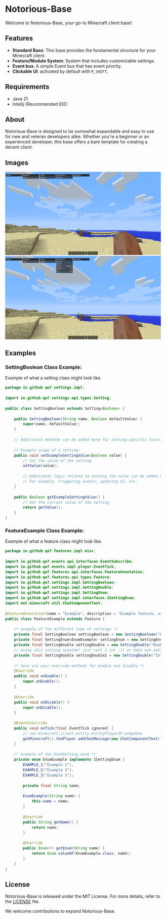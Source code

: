 # Notorious-Base

Welcome to Notorious-Base, your go-to Minecraft client base!

## Features

- **Standard Base**: This base provides the fundamental structure for your Minecraft client.
- **Feature/Module System**: System that includes customizable settings.
- **Event bus**: A simple Event bus that has event priority.
- **Clickable UI**: activated by default with `R_SHIFT`.

## Requirements

- Java 21
- Intellij (Recommended IDE)

## About

Notorious-Base is designed to be somewhat expandable and easy to use for new and veteran developers alike. Whether you're a beginner or an experienced developer, this base offers a bare template for creating a decent client.

## Images

![image_1](https://raw.githubusercontent.com/qe7/notorious-base/main/images/image_1.png)
![image_2](https://raw.githubusercontent.com/qe7/notorious-base/main/images/image_2.png)

## Examples

### SettingBoolean Class Example:

Example of what a setting class might look like.

```java
package io.github.qe7.settings.impl;

import io.github.qe7.settings.api.types.Setting;

public class SettingBoolean extends Setting<Boolean> {
    
    public SettingBoolean(String name, Boolean defaultValue) {
        super(name, defaultValue);
    }
    
    // Additional methods can be added here for setting-specific functionality
    
    // Example usage of a setting:
    public void setExampleSettingValue(Boolean value) {
        // Set the value of the setting
        setValue(value);
        
        // Additional logic related to setting the value can be added here
        // For example, triggering events, updating UI, etc.
    }
    
    public Boolean getExampleSettingValue() {
        // Get the current value of the setting
        return getValue();
    }
}
```

### FeatureExample Class Example:

Example of what a feature class might look like.

```java
package io.github.qe7.features.impl.misc;

import io.github.qe7.events.api.interfaces.EventSubscribe;
import io.github.qe7.events.impl.player.EventTick;
import io.github.qe7.features.api.interfaces.FeatureAnnotation;
import io.github.qe7.features.api.types.Feature;
import io.github.qe7.settings.impl.SettingBoolean;
import io.github.qe7.settings.impl.SettingDouble;
import io.github.qe7.settings.impl.SettingEnum;
import io.github.qe7.settings.impl.interfaces.ISettingEnum;
import net.minecraft.util.ChatComponentText;

@FeatureAnnotation(name = "Example", description = "Example feature, used for example purposes")
public class FeatureExample extends Feature {

    /* example of the different type of settings */
    private final SettingBoolean settingBoolean = new SettingBoolean("Boolean", false);
    private final SettingEnum<EnumExample> settingEnum = new SettingEnum<>("Enum", EnumExample.EXAMPLE_1);
    private final SettingDouble settingDouble = new SettingDouble("Double", 0.0, 0.0, 10.0, 0.01);
    // enjoy shit setting sysetem! just cast 2 int :)) or make own setting
    private final SettingDouble settingDouble2 = new SettingDouble("Int", 0.0, 0.0, 10.0, 1);

    /* here are your override methods for enable and disable */
    @Override
    public void onEnable() {
        super.onEnable();
    }

    @Override
    public void onDisable() {
        super.onDisable();
    }

    @EventSubscribe
    public void onTick(final EventTick ignored) {
        // net.minecraft.client.entity.EntityPlayerSP.onUpdate
        getMinecraft().thePlayer.addChatMessage(new ChatComponentText("example tick event, see @ net.minecraft.client.entity.EntityPlayerSP.onUpdate"));
    }

    /* example of the EnumSetting enum */
    private enum EnumExample implements ISettingEnum {
        EXAMPLE_1("Example 1"),
        EXAMPLE_2("Example 2"),
        EXAMPLE_3("Example 3");

        private final String name;

        EnumExample(String name) {
            this.name = name;
        }

        @Override
        public String getName() {
            return name;
        }

        @Override
        public Enum<?> getEnum(String name) {
            return Enum.valueOf(EnumExample.class, name);
        }
    }
}
```

## License

Notorious-Base is released under the MIT License. For more details, refer to the [LICENSE](LICENSE) file.

We welcome contributions to expand Notorious-Base.
